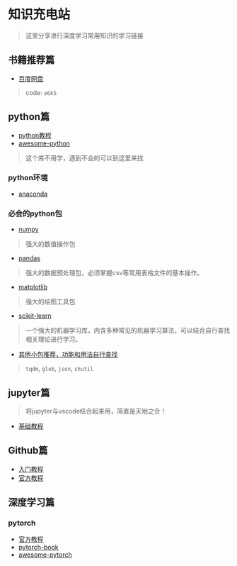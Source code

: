 # 知识充电站
> 这里分享进行深度学习常用知识的学习链接

## 书籍推荐篇
- [百度网盘](https://pan.baidu.com/s/1h-3T5ISMnGvXmwRioslNWQ)
> code: `e6k5`

## python篇
- [python教程](https://docs.python.org/zh-cn/3/tutorial/index.html)
- [awesome-python](https://github.com/jobbole/awesome-python-cn)
> 这个库不用学，遇到不会的可以到这里来找

### python环境
- [anaconda](https://zhuanlan.zhihu.com/p/32925500)

### 必会的python包
- [numpy](https://www.numpy.org.cn/)
> 强大的数值操作包

- [pandas](https://www.pypandas.cn/docs/)
> 强大的数据预处理包，必须掌握csv等常用表格文件的基本操作。

- [matplotlib](https://www.matplotlib.org.cn/)
> 强大的绘图工具包

- [scikit-learn](https://sklearn.apachecn.org/)
> 一个强大的机器学习库，内含多种常见的机器学习算法，可以结合自行查找相关理论进行学习。

- [其他小包推荐，功能和用法自行查找](http://www.google.com)
> `tqdm`, `glob`, `json`, `shutil`

## jupyter篇
> 将jupyter与vscode结合起来用，简直是天地之合！
- [基础教程](https://zhuanlan.zhihu.com/p/33105153)

## Github篇
- [入门教程](https://www.liaoxuefeng.com/wiki/896043488029600)
- [官方教程](https://help.github.com/cn)

## 深度学习篇
### pytorch
- [官方教程](https://pytorch.org/tutorials/)
- [pytorch-book](https://github.com/chenyuntc/pytorch-book)
- [awesome-pytorch](https://github.com/INTERMT/Awesome-PyTorch-Chinese)